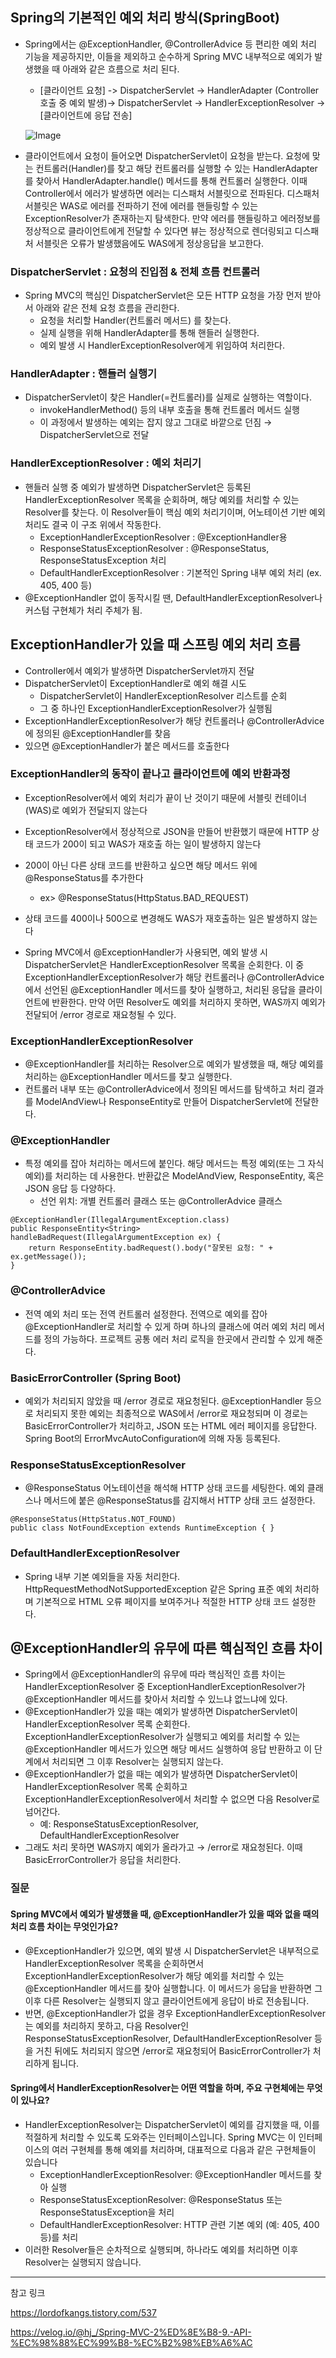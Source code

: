 ## Spring의 기본적인 예외 처리 방식(SpringBoot)
- Spring에서는 @ExceptionHandler, @ControllerAdvice 등 편리한 예외 처리 기능을 제공하지만, 이들을 제외하고 순수하게 Spring MVC 내부적으로 예외가 발생했을 때 아래와 같은 흐름으로 처리 된다.
    - [클라이언트 요청] -> DispatcherServlet -> HandlerAdapter (Controller 호출 중 예외 발생)-> DispatcherServlet -> HandlerExceptionResolver -> [클라이언트에 응답 전송]

    ![Image](https://github.com/user-attachments/assets/07f04531-cd0e-4c3c-baa7-2a9953786af6)

- 클라이언트에서 요청이 들어오면 DispatcherServlet이 요청을 받는다. 요청에 맞는 컨트롤러(Handler)를 찾고 해당 컨트롤러를 실행할 수 있는 HandlerAdapter를 찾아서 HandlerAdapter.handle() 메서드를 통해 컨트롤러 실행한다. 이때 Controller에서 에러가 발생하면 에러는 디스패처 서블릿으로 전파된다. 디스패처 서블릿은 WAS로 에러를 전파하기 전에 에러를 핸들링할 수 있는 ExceptionResolver가 존재하는지 탐색한다. 만약 에러를 핸들링하고 에러정보를 정상적으로 클라이언트에게 전달할 수 있다면 뷰는 정상적으로 렌더링되고 디스패처 서블릿은 오류가 발생했음에도 WAS에게 정상응답을 보고한다. 

### DispatcherServlet : 요청의 진입점 & 전체 흐름 컨트롤러
- Spring MVC의 핵심인 DispatcherServlet은 모든 HTTP 요청을 가장 먼저 받아서 아래와 같은 전체 요청 흐름을 관리한다.
    - 요청을 처리할 Handler(컨트롤러 메서드) 를 찾는다.
    - 실제 실행을 위해 HandlerAdapter를 통해 핸들러 실행한다.
    - 예외 발생 시 HandlerExceptionResolver에게 위임하여 처리한다.

### HandlerAdapter : 핸들러 실행기
- DispatcherServlet이 찾은 Handler(=컨트롤러)를 실제로 실행하는 역할이다.
    - invokeHandlerMethod() 등의 내부 호출을 통해 컨트롤러 메서드 실행
    - 이 과정에서 발생하는 예외는 잡지 않고 그대로 바깥으로 던짐 → DispatcherServlet으로 전달

### HandlerExceptionResolver : 예외 처리기
- 핸들러 실행 중 예외가 발생하면 DispatcherServlet은 등록된 HandlerExceptionResolver 목록을 순회하며, 해당 예외를 처리할 수 있는 Resolver를 찾는다. 이 Resolver들이 핵심 예외 처리기이며, 어노테이션 기반 예외 처리도 결국 이 구조 위에서 작동한다.
    - ExceptionHandlerExceptionResolver : @ExceptionHandler용 
    - ResponseStatusExceptionResolver : @ResponseStatus, ResponseStatusException 처리
    - DefaultHandlerExceptionResolver : 기본적인 Spring 내부 예외 처리 (ex. 405, 400 등)
- @ExceptionHandler 없이 동작시킬 땐, DefaultHandlerExceptionResolver나 커스텀 구현체가 처리 주체가 됨.

## ExceptionHandler가 있을 때 스프링 예외 처리 흐름
- Controller에서 예외가 발생하면 DispatcherServlet까지 전달
- DispatcherServlet이 ExceptionHandler로 예외 해결 시도
    -  DispatcherServlet이 HandlerExceptionResolver 리스트를 순회
    - 그 중 하나인 ExceptionHandlerExceptionResolver가 실행됨
- ExceptionHandlerExceptionResolver가 해당 컨트롤러나 @ControllerAdvice에 정의된 @ExceptionHandler를 찾음
- 있으면 @ExceptionHandler가 붙은 메서드를 호출한다

### ExceptionHandler의 동작이 끝나고 클라이언트에 예외 반환과정
- ExceptionResolver에서 예외 처리가 끝이 난 것이기 때문에 서블릿 컨테이너(WAS)로 예외가 전달되지 않는다
- ExceptionResolver에서 정상적으로 JSON을 만들어 반환했기 때문에 HTTP 상태 코드가 200이 되고 WAS가 재호출 하는 일이 발생하지 않는다
- 200이 아닌 다른 상태 코드를 반환하고 싶으면 해당 메서드 위에 @ResponseStatus를 추가한다
    - ex> @ResponseStatus(HttpStatus.BAD_REQUEST)
- 상태 코드를 400이나 500으로 변경해도 WAS가 재호출하는 일은 발생하지 않는다

- Spring MVC에서 @ExceptionHandler가 사용되면, 예외 발생 시 DispatcherServlet은 HandlerExceptionResolver 목록을 순회한다. 이 중 ExceptionHandlerExceptionResolver가 해당 컨트롤러나 @ControllerAdvice에서 선언된 @ExceptionHandler 메서드를 찾아 실행하고,
처리된 응답을 클라이언트에 반환한다. 만약 어떤 Resolver도 예외를 처리하지 못하면, WAS까지 예외가 전달되어 /error 경로로 재요청될 수 있다.

### ExceptionHandlerExceptionResolver
- @ExceptionHandler를 처리하는 Resolver으로 예외가 발생했을 때, 해당 예외를 처리하는 @ExceptionHandler 메서드를 찾고 실행한다.
- 컨트롤러 내부 또는 @ControllerAdvice에서 정의된 메서드를 탐색하고 처리 결과를 ModelAndView나 ResponseEntity로 만들어 DispatcherServlet에 전달한다.

### @ExceptionHandler
- 특정 예외를 잡아 처리하는 메서드에 붙인다. 해당 메서드는 특정 예외(또는 그 자식 예외)를 처리하는 데 사용한다. 반환값은 ModelAndView, ResponseEntity, 혹은 JSON 응답 등 다양하다.
    - 선언 위치: 개별 컨트롤러 클래스 또는 @ControllerAdvice 클래스
```
@ExceptionHandler(IllegalArgumentException.class)
public ResponseEntity<String> handleBadRequest(IllegalArgumentException ex) {
    return ResponseEntity.badRequest().body("잘못된 요청: " + ex.getMessage());
}
```

### @ControllerAdvice
- 전역 예외 처리 또는 전역 컨트롤러 설정한다. 전역으로 예외를 잡아 @ExceptionHandler로 처리할 수 있게 하며 하나의 클래스에 여러 예외 처리 메서드를 정의 가능하다. 프로젝트 공통 에러 처리 로직을 한곳에서 관리할 수 있게 해준다.

### BasicErrorController (Spring Boot)
- 예외가 처리되지 않았을 때 /error 경로로 재요청된다. @ExceptionHandler 등으로 처리되지 못한 예외는 최종적으로 WAS에서 /error로 재요청되며 이 경로는 BasicErrorController가 처리하고, JSON 또는 HTML 에러 페이지를 응답한다. Spring Boot의 ErrorMvcAutoConfiguration에 의해 자동 등록된다.

### ResponseStatusExceptionResolver
- @ResponseStatus 어노테이션을 해석해 HTTP 상태 코드를 세팅한다. 예외 클래스나 메서드에 붙은 @ResponseStatus를 감지해서 HTTP 상태 코드 설정한다.

```
@ResponseStatus(HttpStatus.NOT_FOUND)
public class NotFoundException extends RuntimeException { }
```
### DefaultHandlerExceptionResolver
- Spring 내부 기본 예외들을 자동 처리한다. HttpRequestMethodNotSupportedException 같은 Spring 표준 예외 처리하며 기본적으로 HTML 오류 페이지를 보여주거나 적절한 HTTP 상태 코드 설정한다.

## @ExceptionHandler의 유무에 따른 핵심적인 흐름 차이
- Spring에서 @ExceptionHandler의 유무에 따라 핵심적인 흐름 차이는 HandlerExceptionResolver 중 ExceptionHandlerExceptionResolver가 @ExceptionHandler 메서드를 찾아서 처리할 수 있느냐 없느냐에 있다.
- @ExceptionHandler가 있을 때는 예외가 발생하면 DispatcherServlet이 HandlerExceptionResolver 목록 순회한다. ExceptionHandlerExceptionResolver가 실행되고 예외를 처리할 수 있는 @ExceptionHandler 메서드가 있으면 해당 메서드 실행하여 응답 반환하고  이 단계에서 처리되면 그 이후 Resolver는 실행되지 않는다.
- @ExceptionHandler가 없을 때는 예외가 발생하면 DispatcherServlet이 HandlerExceptionResolver 목록 순회하고 ExceptionHandlerExceptionResolver에서 처리할 수 없으면 다음 Resolver로 넘어간다.
    - 예: ResponseStatusExceptionResolver, DefaultHandlerExceptionResolver
- 그래도 처리 못하면 WAS까지 예외가 올라가고 → /error로 재요청된다. 이때 BasicErrorController가 응답을 처리한다.

### 질문
#### Spring MVC에서 예외가 발생했을 때, @ExceptionHandler가 있을 때와 없을 때의 처리 흐름 차이는 무엇인가요?
- @ExceptionHandler가 있으면, 예외 발생 시 DispatcherServlet은 내부적으로 HandlerExceptionResolver 목록을 순회하면서 ExceptionHandlerExceptionResolver가 해당 예외를 처리할 수 있는 @ExceptionHandler 메서드를 찾아 실행합니다. 이 메서드가 응답을 반환하면 그 이후 다른 Resolver는 실행되지 않고 클라이언트에게 응답이 바로 전송됩니다.
- 반면, @ExceptionHandler가 없을 경우 ExceptionHandlerExceptionResolver는 예외를 처리하지 못하고, 다음 Resolver인 ResponseStatusExceptionResolver, DefaultHandlerExceptionResolver 등을 거친 뒤에도 처리되지 않으면 /error로 재요청되어 BasicErrorController가 처리하게 됩니다.

#### Spring에서 HandlerExceptionResolver는 어떤 역할을 하며, 주요 구현체에는 무엇이 있나요?
- HandlerExceptionResolver는 DispatcherServlet이 예외를 감지했을 때, 이를 적절하게 처리할 수 있도록 도와주는 인터페이스입니다. Spring MVC는 이 인터페이스의 여러 구현체를 통해 예외를 처리하며, 대표적으로 다음과 같은 구현체들이 있습니다
    - ExceptionHandlerExceptionResolver: @ExceptionHandler 메서드를 찾아 실행
    - ResponseStatusExceptionResolver: @ResponseStatus 또는 ResponseStatusException을 처리
    - DefaultHandlerExceptionResolver: HTTP 관련 기본 예외 (예: 405, 400 등)를 처리
- 이러한 Resolver들은 순차적으로 실행되며, 하나라도 예외를 처리하면 이후 Resolver는 실행되지 않습니다.


---

참고 링크 

https://lordofkangs.tistory.com/537

https://velog.io/@hj_/Spring-MVC-2%ED%8E%B8-9.-API-%EC%98%88%EC%99%B8-%EC%B2%98%EB%A6%AC